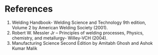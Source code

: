 # References

1. Welding Handbook- Welding Science and Technology 9th edition, Volume 2 by American Welding Society (2001).
2. Robert W. Messler Jr – Principles of welding processes, Physics, chemistry, and metallurgy- Willey-VCH (2004).
3. Manufacturing Science Second Edition by Amitabh Ghosh and Ashok Kumar Malik